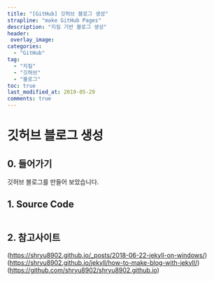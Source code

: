 ```yaml
---
title: "[GitHub] 깃허브 블로그 생성"
strapline: "make GitHub Pages"
description: "지킬 기반 블로그 생성"
header:
 overlay_image: 
categories:
  - "GitHub"
tag:
  - "지킬"
  - "깃허브"
  - "블로그"
toc: true
last_modified_at: 2019-05-29
comments: true
---
```

# 깃허브 블로그 생성

## 0. 들어가기

  깃허브 블로그를 만들어 보았습니다.

## 1. Source Code

```

```

## 2. 참고사이트

  (https://shryu8902.github.io/_posts/2018-06-22-jekyll-on-windows/)
  (https://shryu8902.github.io/jekyll/how-to-make-blog-with-jekyll/)
  (https://github.com/shryu8902/shryu8902.github.io)
  
